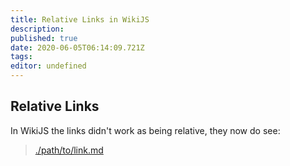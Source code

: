 ```yaml
---
title: Relative Links in WikiJS
description: 
published: true
date: 2020-06-05T06:14:09.721Z
tags: 
editor: undefined
---
```


## Relative Links
In WikiJS the links didn't work as being relative, they now do see:

> [./path/to/link.md](/path/to/link.md)
